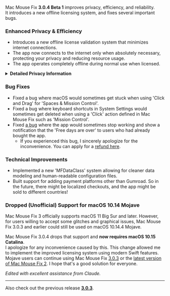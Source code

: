 <!-- **Full Changelog**: https://github.com/noah-nuebling/mac-mouse-fix/compare/3.0.3...3.0.4-Beta-1 -->

Mac Mouse Fix **3.0.4 Beta 1** improves privacy, efficiency, and reliability.\
It introduces a new offline licensing system, and fixes several important bugs.

### Enhanced Privacy & Efficiency

- Introduces a new offline license validation system that minimizes internet connections.
- The app now connects to the internet only when absolutely necessary, protecting your privacy and reducing resource usage.
- The app operates completely offline during normal use when licensed.

<details>
<summary><b>Detailed Privacy Information</b></summary>
Previous versions validated licenses online at every launch, potentially allowing connection logs to be stored by third-party servers (GitHub and Gumroad). The new system eliminates unnecessary connections – after the initial license activation, it only connects to the internet if local license data is corrupted.
<br><br>
While no user behavior was ever recorded by me personally, the previous system theoretically allowed third-party servers to log IP addresses and connection times. Gumroad could also log your license key and potentially correlate it to any personal info they recorded about you when you bought Mac Mouse Fix. 
<br><br>
I didn't consider these subtle privacy issues when I built the original licensing system, but now, Mac Mouse Fix is as private and internet-free as possible!
<br><br>
Also see <a href=https://gumroad.com/privacy>Gumroad's privacy policy</a> and this <a href=https://github.com/noah-nuebling/mac-mouse-fix/issues/976#issuecomment-2140955801>GitHub comment</a> of mine.

</details>

### Bug Fixes

- Fixed a bug where macOS would sometimes get stuck when using 'Click and Drag' for 'Spaces & Mission Control'. <!-- See this [git commit](https://github.com/noah-nuebling/mac-mouse-fix/commit/e8f90d2f32829e3e5f1621fa8e4b58634c9ea07b). I could credit the guy who asked for this in an Issue, but I don't remember where. -->
- Fixed a bug where keyboard shortcuts in System Settings would sometimes get deleted when using a 'Click' action defined in Mac Mouse Fix such as 'Mission Control'. <!-- This would commonly affect the keyboard shortcuts 'Mission Control' (⌃↑), 'Move left a space' (⌃←), and 'Move right a space' (⌃→). See this [git commit](https://github.com/noah-nuebling/mac-mouse-fix/commit/081b0ef2e78523aeefb2fe5578e9af69dbd00a1d).
         - We thought we fixed this with 4a0b26ade34c07621c9ace6eca67f16dd321b2e9 by putting everything on the main thread, but failing to reset the SHK params still sometimes happens. The real thing that prevents user-facing issues is that we updated shkBindingIsUsable() to not flag arrow-keys as 'unusable' (in 081b0ef2e78523aeefb2fe5578e9af69dbd00a1d) so it won't try to override those shortcuts. -->
- Fixed [a bug](https://github.com/noah-nuebling/mac-mouse-fix/issues?q=state%3Aopen%20label%3A%22%27Free%20days%20are%20over%27%20bug%22) where the app would sometimes stop working and show a notification that the 'Free days are over' to users who had already bought the app. 
    -  If you experienced this bug, I sincerely apologize for the inconvenience. You can apply for a [refund here](https://redirect.macmousefix.com/?message=&target=mmf-apply-for-refund). 

<!--
<details><summary><b>Note for affected users</b></summary>
<br>
This problem would happen when the license-validation server had an "Internal Server Error". The new licensing system handles this gracefully.

If you experienced the 'Free days are over' bug, I sincerely apologize for the inconvenience. You can apply for a [refund here](https://redirect.macmousefix.com/?message=&target=mmf-apply-for-refund). 
</details>
-->

### Technical Improvements

- Implemented a new 'MFDataClass' system allowing for cleaner data modeling and human-readable configuration files.
- Built support for adding payment platforms other than Gumroad. So in the future, there might be localized checkouts, and the app might be sold to different countries!

### Dropped (Unofficial) Support for macOS 10.14 Mojave

Mac Mouse Fix 3 officially supports macOS 11 Big Sur and later. However, for users willing to accept some glitches and graphical issues, Mac Mouse Fix 3.0.3 and earlier could still be used on macOS 10.14.4 Mojave.

Mac Mouse Fix 3.0.4 drops that support and **now requires macOS 10.15 Catalina**. \
I apologize for any inconvenience caused by this. This change allowed me to implement the improved licensing system using modern Swift features. Mojave users can continue using Mac Mouse Fix [3.0.3](https://github.com/noah-nuebling/mac-mouse-fix/releases/tag/3.0.3) or the [latest version of Mac Mouse Fix 2](https://redirect.macmousefix.com/?target=mmf2-latest). I hope that's a good solution for everyone. <!-- Specifically Swift Tasks IIRC -->

*Edited with excellent assistance from Claude.*

---

Also check out the previous release [**3.0.3**](https://github.com/noah-nuebling/mac-mouse-fix/releases/tag/3.0.3).


<!--

- Created a robust mechanism for running cleanup-code when Mac Mouse Fix is disabled. This is not currently in use, but it should be useful once Mac Mouse Fix can configure the mouse pointer acceleration, because this can only be done by configuring the state of Apple's mouse driver, and so Mac Mouse Fix will need to 'deconfigure' Apple's mouse driver before it is disabled.

-->
<!-- Hyperwork merge commit notes:

commit 08601b5956cc494432000421e647371a62d38954
Merge: b639b26d1 d2029c5c0
Author: Noah Nuebling <noah.n.public@gmail.com>
Date:   Thu Nov 7 17:59:51 2024 +0100

    Merge branch 'hyperwork'

    This branch originally meant for building integration with the HyperWork mouse company who asked me for a collaboration. They would ship MMF licenses with their mice and the app would show a little branding message on the About tab when one of those licenses was activated.

    But they stopped answering at some point. So we repurposed the work on this branch. For a rewrite of the licensing system that adds support for offline validation.

    This merge commit contains:

    1. A rewritten licensing system, that:
            - Is much cleaner and more extensible. Now it should be much easier to build integration with Paddle or new licenseTypes in the future.
            - Supports fully offline license validation under normal operation, and avoids downloading licenseConfig unless it's actually needed - minimizing internet connections as much as possible and protecting privacy.
            - Should fix a bug where the app would show the 'You've been using the app for 30 days' trial notification when there was an internal server error in the Gumroad license server.

    2. Added lots of utility code to help implement the new licensing system:
            - MFDataClass - provides a nice, easy way to to create data containers in Objective-C that have neat autogenerated functionality like an `-initWith...` method, NSSecureCoding support, debug printing of an instance's contents, equality-checking that compares each member, initialization from JSON with nullability and type checks, nice support for Swift, and more.
                    -> It brings the convenience of using Swift structs with autogenerated protocol conformance for 'Codable' 'Equatable', etc to objc objects! - which are more flexible and usable in both our objc and Swift code.
            - MFDefer macro - which lets us use Go/Swift-style defer in C/ObjC code
            - threadlocal() macro which lets us easily put objects into thread local storage.
            - MFEncode()/MFDecode() functions that are neat wrappers/documentation around the highly confusing NSKeyedArchiver()/NSKeyedUnarchiver() APIs
            - More neat utility code that will hopefully be useful.

-->
<!--

Meta reflection:
Wow reviewing the commits for this was kinda terrible. I seem to use the commit notes for 2 things: 1. Guiding my self-code-review where I look at every single change I made in the commit to catch issues. This produces very verbose notes. 2. Documenting user-facing changes, which I want to mention in update notes. Maybe I could make a habit of summarizing "program-behavior changes" at the top, since only that is relevant for writing update notes, and reading through the code-review notes after-the-fact a hugeee slog.

-->
<!--
    
    EXTREMELY DETAILED PRIVACY INFORMATION

    **How exactly does the app behave now regarding internet connections?**

    Both the main "Mac Mouse Fix" app as well as the "Mac Mouse Fix Helper" app, (which runs in the background when Mac Mouse Fix is enabled) should now never connect to the internet under normal circumstances, as long as the app is licensed and the "Check for Updates" option is disabled.

    By "normal circumstances" I mean: as long as the offline license information on your computer is not lost or corrupted, which normally does not happen.

    If the app is not licensed, yet, it will connect to macmousefix.com during normal operation, to download some information that it needs to function properly. For example, it will download the current price of the app, so it can show that on the About tab.

    Aside from that, the app should never connect your computer to the internet without you taking explicit action, such as clicking on a link or choosing to download a specific update.

    **How did the app behave prior?**

    Before this update, the "Mac Mouse Fix Helper" app would communicate with the internet every time it was launched to validate that the app's license is valid and to download other license-related information. This would happen whenever your computer was restarted while Mac Mouse Fix was enabled and when you disabled and re-enabled Mac Mouse Fix.

    When opening the main "Mac Mouse Fix" app, it would also perform the same connections.

    **Privacy implications of the prior behavior**

    While I do not and have never recorded any information about these internet connections, the companies who run the servers that Mac Mouse Fix connects to could possibly record information about the connections. (Those companies are GitHub and Gumroad). While Mac Mouse Fix didn't directly send any personal information. These companies could have logged your IP address, and the time of the connection. Additionally, the app would send your license key to Gumroad on every launch, to have them validate it. Gumroad could have feasibly correlated the sent license key with any information you entered while buying Mac Mouse Fix on Gumroad.com. Because Gumroad processes your purchase of Mac Mouse Fix, then generates your license key, and then validates the license key whenever you run the app.

    I asked Gumroad and they claim to store logs about these requests for 1 year and then delete them. As of Feburary 2025, they haven't so far answered when I asked them whether they store any info that could be correlated with your personal information or your behavior (That would be your license key and the time of request).

    You can find Gumroad's privacy policy [here](https://gumroad.com/privacy).

    COMMENT: After saying they store the logs of API-request's *IP Address* and *Product ID* for 1 year, Gumroad support hasn't answered about whether they also store the *Request Time* and the *License Key* and whether they  correlate the logged info with personal info to track users. I've now followed up with them [Feb 18 2025] to ask again. Should maybe update this if they reply. 

    Realistically, I think there are probably much easier and more effective ways to track user behavior than this, but I just wanted to explain all possible privacy implications that I'm aware of, for those who are interested, so that you can form your own view and make your own decisions. Mac Mouse Fix 3.0.4 will only connect to Gumroad's servers when you initially activate your license, or – after that – in case the offline license information on your computer is lost.

     **Why did Mac Mouse Fix make unnecessary internet connections before?**
    
    The code for doing it that way was much easier and less time-consuming to write. To make code work can be hard. To make it work and be very efficient is usually much harder. When I wrote the original code I was focused on shipping Mac Mouse Fix 3 which already took a long time, so I couldn't afford to optimize it more at that time.

    Also see:
    - This [GitHub Issue comment](https://github.com/noah-nuebling/mac-mouse-fix/issues/976#issuecomment-2140955801) about the "Free days are over" bug, where I also discussed the privacy implications.
    - This [git commit](https://github.com/noah-nuebling/mac-mouse-fix/commit/02b46ddcd1823873768b8c89e89753b86476ac47) where I began implementing the offline validation system.
    


- These [commit notes](https://github.com/noah-nuebling/mac-mouse-fix/commit/0183adb9e2c4e6867844776bac3e4598083b86d2) mentioning possible tracking by GitHub.

-->
<!--
    - Forced all the licensing code onto the mainThread and removed force-unwraps -> Should generally be more robust and stable.
    - Added `@MainActor` to all the Task.detached calls. That makes it so all our licensing code runs on the main thread. This might help prevent race-conditions. 02f9752d010813d748c0939a98c1d27760eefece
    - Added new user-facing message when the license server has an internal server error. b005d8bdde2203a304e643f0f7fcb37e6d8677ac
    - We download the licenseConfig directly into memory instead of loading it into a file and then reading the file. bda12d64d88896b914b25723bf7ee979c8429f3b
    - Other bugfixes in the licensing system 8e129e235fdbe5ae024edeadf684a11ae789ec75
-->